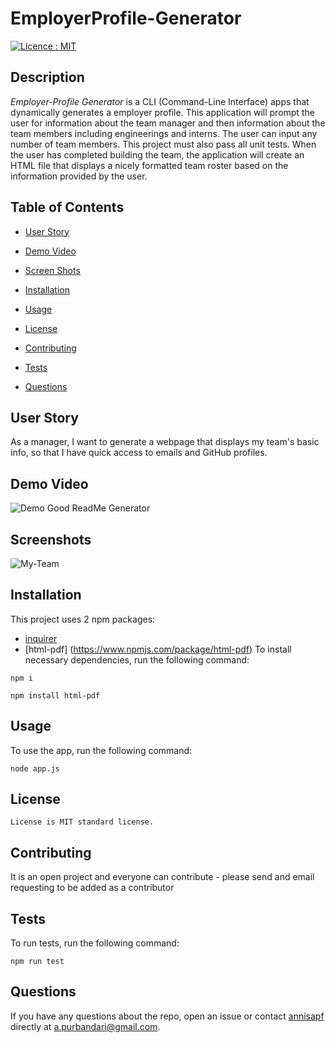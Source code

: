 # EmployerProfile-Generator
[![Licence : MIT](https://img.shields.io/badge/Licence-MIT-magenta.svg)](https://opensource.org/licences/MIT)
    
## Description
    
*Employer-Profile Generator* is a CLI (Command-Line Interface) apps that dynamically generates a employer profile. This application will prompt the user for information about the team manager and then information about the team members including engineerings and interns. The user can input any number of team members. This project must also pass all unit tests. When the user has completed building the team, the application will create an HTML file that displays a nicely formatted team roster based on the information provided by the user.

    
## Table of Contents 

* [User Story](#userstory)

* [Demo Video](#demovideo)

* [Screen Shots](#screenshots)
    
* [Installation](#installation)
    
* [Usage](#usage)
    
* [License](#license)
    
* [Contributing](#contributing)
    
* [Tests](#tests)
    
* [Questions](#questions)

## User Story
    
As a manager, I want to generate a webpage that displays my team's basic info, so that I have quick access to emails and GitHub profiles.

## Demo Video
    
![Demo Good ReadMe Generator]()

## Screenshots

![My-Team](https://user-images.githubusercontent.com/7066137/96955975-ab3f2880-1542-11eb-97f6-c8d8bb7bd73f.png)
  
   
## Installation
    
This project uses 2 npm packages: 
* [inquirer](https://www.npmjs.com/package/inquirer)
* [html-pdf] (https://www.npmjs.com/package/html-pdf)
To install necessary dependencies, run the following command:
    
```
npm i
```

```
npm install html-pdf
```
    
## Usage
    
To use the app, run the following command:
    
```
node app.js
```


    
## License
    License is MIT standard license.
        
## Contributing
    
It is an open project and everyone can contribute - please send and email requesting to be added as a contributor

    
## Tests
    
To run tests, run the following command:
    
```
npm run test
```
    
## Questions
    
If you have any questions about the repo, open an issue or contact [annisapf](https://github.com/annisapf/) directly at a.purbandari@gmail.com.